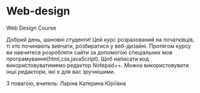 # Web-design
Web Design Course

Добрий день, шановні студенти!
Цей курс розрахований на початківців, ті хто починають вивчати, розбиратися у веб-дизайні. Протягом курсу ви навчитеся розробляти сайти за допомогою спеціальних мов програмування(html,css,javaScript). Щоб написати код використовуватимемо редактор Notepad++. Можна використовувати інші редактори, які є для вас зручнішими.

З повагою, вчитель: Ларіна Катерина Юріївна
